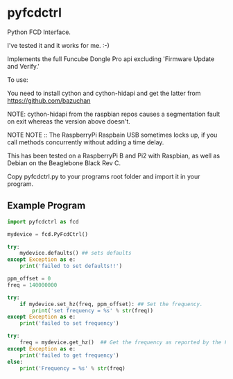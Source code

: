 # pyfcdctrl

Python FCD Interface.

I've tested it and it works for me. :-)

Implements the full Funcube Dongle Pro api excluding 'Firmware Update and Verify.'

To use:

You need to install cython and cython-hidapi and get the latter from https://github.com/bazuchan

NOTE: cython-hidapi from the raspbian repos causes a segmentation fault on exit whereas the version above doesn't.

NOTE NOTE ::  The RaspberryPi Raspbain USB sometimes locks up, if you call methods concurrently without adding a time delay.

This has been tested on a RaspberryPi B and Pi2 with Raspbian, as well as Debian on the Beaglebone Black Rev C.

Copy pyfcdctrl.py to your programs root folder and import it in your program.

##  Example Program

```python
import pyfcdctrl as fcd

mydevice = fcd.PyFcdCtrl()

try:
    mydevice.defaults() ## sets defaults
except Exception as e:
    print('failed to set defaults!!')

ppm_offset = 0
freq = 140000000

try:
    if mydevice.set_hz(freq, ppm_offset): ## Set the frequency.
        print('set frequency = %s' % str(freq))
except Exception as e:
    print('failed to set frequency')

try:
    freq = mydevice.get_hz()  ## Get the frequency as reported by the FCD Pro.
except Exception as e:
    print('failed to get frequency')
else:
    print('Frequency = %s' % str(freq)
```